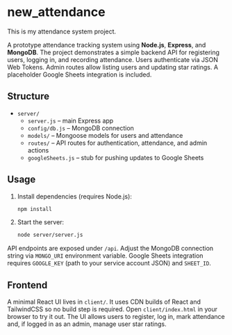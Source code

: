 # new_attendance
This is my attendance system project.

A prototype attendance tracking system using **Node.js**, **Express**, and **MongoDB**.
The project demonstrates a simple backend API for registering users, logging in,
and recording attendance. Users authenticate via JSON Web Tokens. Admin routes
allow listing users and updating star ratings. A placeholder Google Sheets
integration is included.

## Structure

- `server/`
  - `server.js` – main Express app
  - `config/db.js` – MongoDB connection
  - `models/` – Mongoose models for users and attendance
  - `routes/` – API routes for authentication, attendance, and admin actions
  - `googleSheets.js` – stub for pushing updates to Google Sheets

## Usage

1. Install dependencies (requires Node.js):
   ```sh
   npm install
   ```
2. Start the server:
   ```sh
   node server/server.js
   ```

API endpoints are exposed under `/api`. Adjust the MongoDB connection string via
`MONGO_URI` environment variable. Google Sheets integration requires
`GOOGLE_KEY` (path to your service account JSON) and `SHEET_ID`.

## Frontend

A minimal React UI lives in `client/`. It uses CDN builds of React and
TailwindCSS so no build step is required. Open `client/index.html` in your
browser to try it out. The UI allows users to register, log in, mark attendance
and, if logged in as an admin, manage user star ratings.
